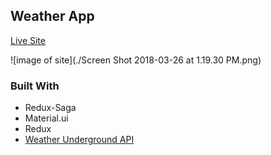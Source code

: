 ## Weather App

[Live Site](https://jdursema.github.io/weatherapp/)

![image of site](./Screen Shot 2018-03-26 at 1.19.30 PM.png)
### Built With
 - Redux-Saga
 - Material.ui
 - Redux
 - [Weather Underground API](https://www.wunderground.com/weather/api/?MR=1)
